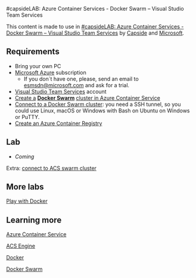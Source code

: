 #capsideLAB: Azure Container Services - Docker Swarm – Visual Studio Team Services

This content is made to use in [#capsideLAB: Azure Container Services - Docker Swarm – Visual Studio Team Services](https://www.eventbrite.ca/e/entradas-capsidelab-azure-container-services-docker-swarm-visual-studio-team-services-33304105476) by [Capside](https://www.capside.com/) and [Microsoft](https://www.microsoft.com/es-es/).

## **Requirements**

- Bring your own PC
- [Microsoft Azure](https://azure.microsoft.com/) subscription
  - If you don´t have one, please, send an email to [esmsdn@microsoft.com](mailto:esmsdn@microsoft.com?subject=Suscripci%C3%B3n%20Microsoft%20Azure%20para%20%23capsideLAB) and ask for a trial.
- [Visual Studio Team Services](https://www.visualstudio.com/team-services/) account
- [Create a](https://docs.microsoft.com/en-us/azure/container-service/container-service-deployment) [**Docker Swarm**](https://docs.microsoft.com/en-us/azure/container-service/container-service-deployment) [cluster in Azure Container Service](https://docs.microsoft.com/en-us/azure/container-service/container-service-deployment)
- [Connect to a Docker Swarm cluster](https://docs.microsoft.com/en-us/azure/container-service/container-service-connect): you need a SSH tunnel, so you could use Linux, macOS or Windows with Bash on Ubuntu on Windows or PuTTY.
- [Create an Azure Container Registry](https://docs.microsoft.com/en-us/azure/container-registry/container-registry-get-started-portal)

## **Lab**

- _Coming_

Extra: [connect to ACS swarm cluster](https://github.com/esmsdn/Workshops/blob/master/DockerBirthday/Connect%20to%20ACS%20swarm%20cluster.md)

## **More labs**

[Play with Docker](http://birthday.play-with-docker.com/)

## **Learning more**

[Azure Container Service](https://docs.microsoft.com/en-us/azure/container-service/)

[ACS Engine](https://github.com/Azure/acs-engine/blob/master/docs/swarmmode.md)

[Docker](https://docs.docker.com/)

[Docker Swarm](https://docs.docker.com/swarm/overview/)